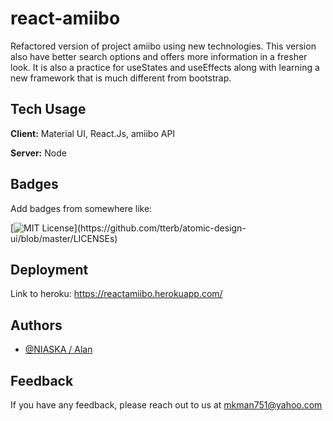 # react-amiibo

Refactored version of project amiibo using new technologies. This version also have better search options and offers more information in a fresher look. It is also a practice for useStates and useEffects along with learning a new framework that is much different from bootstrap.
    
## Tech Usage

**Client:** Material UI, React.Js, amiibo API

**Server:** Node

  
## Badges

Add badges from somewhere like: 

[![MIT License](https://img.shields.io/apm/l/atomic-design-ui.svg?)](https://github.com/tterb/atomic-design-ui/blob/master/LICENSEs)

  
## Deployment

Link to heroku: https://reactamiibo.herokuapp.com/

  
## Authors

- [@NIASKA / Alan](https://github.com/NIASKAA)

  
## Feedback

If you have any feedback, please reach out to us at mkman751@yahoo.com
